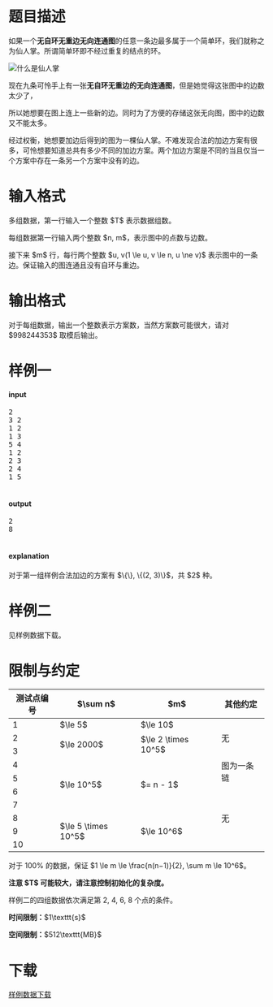 # 题目描述

<p>如果一个<strong>无自环无重边无向连通图</strong>的任意一条边最多属于一个简单环，我们就称之为仙人掌。所谓简单环即不经过重复的结点的环。</p>
<p><img class="img-responsive center-block" src="/source/uoj/290/img/aHR0cDovL2ltZy51b2ouYWMvdXRpbGl0eS93aGF0LWlzLWNhY3R1cy5wbmc=.png" alt="什么是仙人掌"/></p>
<p>现在九条可怜手上有一张<strong>无自环无重边的无向连通图</strong>，但是她觉得这张图中的边数太少了，</p>
<p>所以她想要在图上连上一些新的边。同时为了方便的存储这张无向图，图中的边数又不能太多。</p>
<p>经过权衡，她想要加边后得到的图为一棵仙人掌。不难发现合法的加边方案有很多，可怜想要知道总共有多少不同的加边方案。两个加边方案是不同的当且仅当一个方案中存在一条另一个方案中没有的边。</p>

# 输入格式


<p>多组数据，第一行输入一个整数 $T$ 表示数据组数。</p>
<p>每组数据第一行输入两个整数 $n, m$，表示图中的点数与边数。</p>
<p>接下来 $m$ 行，每行两个整数 $u, v(1 \le u, v \le n, u \ne v)$ 表示图中的一条边。保证输入的图连通且没有自环与重边。</p>

# 输出格式


<p>对于每组数据，输出一个整数表示方案数，当然方案数可能很大，请对 $998244353$ 取模后输出。</p>

# 样例一


<h4>input</h4>
<pre>2
3 2
1 2
1 3
5 4
1 2
2 3
2 4
1 5

</pre>

<h4>output</h4>
<pre>2
8

</pre>

<h4>explanation</h4>
<p>对于第一组样例合法加边的方案有 $\{\}, \{(2, 3)\}$，共 $2$ 种。</p>

# 样例二


<p>见样例数据下载。</p>

# 限制与约定


<div class="table-responsive">
<table class="table table-bordered table-text-center table-vertical-middle"><thead><tr><th>测试点编号</th>
<th>$\sum n$</th>
<th>$m$</th>
<th>其他约定</th>
</tr></thead><tbody><tr><td>1</td><td>$\le 5$</td><td>$\le 10$</td><td rowspan="3">无</td></tr><tr><td>2</td><td rowspan="2">$\le 2000$</td><td rowspan="2">$\le 2 \times 10^5$</td></tr><tr><td>3</td></tr><tr><td>4</td><td rowspan="4">$\le 10^5$</td><td rowspan="4">$= n - 1$</td><td rowspan="2">图为一条链</td></tr><tr><td>5</td></tr><tr><td>6</td><td rowspan="5">无</td></tr><tr><td>7</td></tr><tr><td>8</td><td rowspan="3">$\le 5 \times 10^5$</td><td rowspan="3">$\le 10^6$</td></tr><tr><td>9</td></tr><tr><td>10</td></tr></tbody></table></div>

<p>对于 100% 的数据，保证 $1 \le m \le \frac{n(n−1)}{2}, \sum m \le 10^6$。</p>
<p><strong>注意 $T$ 可能较大，请注意控制初始化的复杂度。</strong></p>
<p>样例二的四组数据依次满足第 2, 4, 6, 8 个点的条件。</p>
<p><strong>时间限制：</strong>$1\texttt{s}$</p>
<p><strong>空间限制：</strong>$512\texttt{MB}$</p>

# 下载


<p><a href="/download.php?type=problem&amp;id=290">样例数据下载</a></p>
